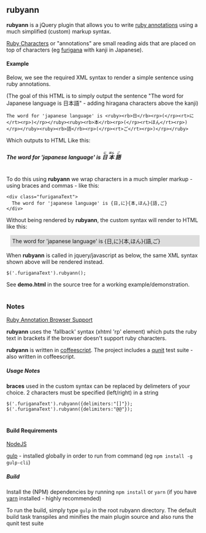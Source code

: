 rubyann
-------

**rubyann** is a jQuery plugin that allows you to write [ruby annotations](https://en.wikipedia.org/wiki/Ruby_character) using a much simplified (custom) markup syntax.

[Ruby Characters](http://en.wikipedia.org/wiki/Ruby_character) or "annotations" are small reading aids that are placed on top of characters (eg [furigana](http://en.wikipedia.org/wiki/Furigana) with kanji in Japanese).


#### Example

Below, we see the required XML syntax to render a simple sentence using ruby annotations.

(The goal of this HTML is to simply output the sentence "The word for Japanese language is 日本語" - adding hiragana characters above the kanji)

`The word for 'japanese language' is <ruby><rb>日</rb><rp>(</rp><rt>に</rt><rp>)</rp></ruby><ruby><rb>本</rb><rp>(</rp><rt>ほん</rt><rp>)</rp></ruby><ruby><rb>語</rb><rp>(</rp><rt>ご</rt><rp>)</rp></ruby>`

Which outputs to HTML Like this:
#####  The word for 'japanese language' is <ruby>  <rb>日</rb>	<rp>(</rp>	<rt>に</rt>	<rp>)</rp></ruby><ruby>  <rb>本</rb>	<rp>(</rp>	<rt>ほん</rt>	<rp>)</rp></ruby><ruby>  <rb>語</rb>	<rp>(</rp>	<rt>ご</rt>	<rp>)</rp></ruby>

#
To do this using __rubyann__ we wrap characters in a much simpler markup - using braces and commas - like this:

    <div class="furiganaText">
      The word for 'japanese language' is {日,に}{本,ほん}{語,ご}
    </div>

Without being rendered by __rubyann__, the custom syntax will render to HTML like this:

<div style="background-color:#dddddd;padding:5px;margin-left:10px">
The word for 'japanese language' is {日,に}{本,ほん}{語,ご}
</div>

When __rubyann__ is called in jquery/javascript as below, the same XML syntax shown above will be rendered instead.

    $('.furiganaText').rubyann();


See __demo.html__ in the source tree for a working example/demonstration.



#
### Notes

[Ruby Annotation Browser Support](http://caniuse.com/#feat=ruby)

__rubyann__ uses the 'fallback' syntax (xhtml 'rp' element) which puts the ruby text in brackets if the browser doesn't support ruby characters.

__rubyann__ is written in [coffeescript](http://jashkenas.github.com/coffee-script/).
The project includes a [qunit](https://qunitjs.com/) test suite - also written in coffeescript.

##### Usage Notes
__braces__ used in the custom syntax can be replaced by delimeters of your choice. 2 characters must be specified (left/right) in a string

    $('.furiganaText').rubyann({delimiters:"[]"});
    $('.furiganaText').rubyann({delimiters:"@@"});

#
#### Build Requirements

[NodeJS](www.nodejs.org)

[gulp](http://gulpjs.com/) - installed globally in order to run from command (eg `npm install -g gulp-cli`)

##### Build
Install the (NPM) dependencies by running `npm install` or `yarn` (if you have [yarn](https://yarnpkg.com/) installed - highly recommended)

To run the build, simply type `gulp` in the root rubyann directory. The default build task transpiles and minifies the main plugin source and also runs the qunit test suite
